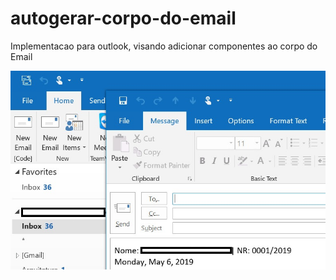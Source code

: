 # autogerar-corpo-do-email
Implementacao para outlook, visando adicionar componentes ao corpo do Email

![img](index.jpg)
